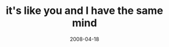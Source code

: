 ---
layout: base.njk
title : 'it&#39;s like you and I have the same mind' 
view_title : 'it&#39;s like you and I have the same mind' 
year : '2008' 
date : '2008-04-18' 
img_file : '/drawing/itslikeyouandihavethesamemind.png' 
html_file : 'itslikeyouandihavethesamemind' 
next_html : 'thedrugsdidntwork.html' 
year_order : '171' 
permalink : "title/{{html_file}}.html"
---